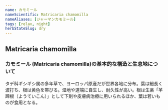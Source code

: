 ```yaml
---
name: カモミール
nameScientific: Matricaria chamomilla
nameAliases: [ジャーマンカモミール]
tags: [relax, night]
herbStateSlug: dry
---
```


## Matricaria chamomilla
### カモミール (Matricaria chamomilla)の基本的な構造と生息地について

タデ科ギシギシ属の多年草で、ヨーロッパ原産だが世界各地に分布。葉は細長く波打ち、根は黄色を帯びる。湿地や道端に自生し、耐久性が高い。根は生薬「羊蹄根（ようていこん）」として下剤や皮膚病治療に用いられるほか、葉は若いものが食用となる。